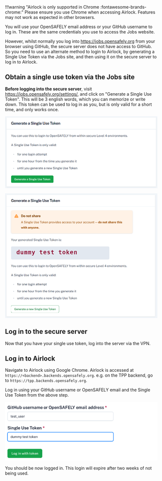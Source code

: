 !!!warning "Airlock is only supported in Chrome :fontawesome-brands-chrome:"
    Please ensure you use Chrome when accessing Airlock. Features
    may not work as expected in other browsers.


You will use your OpenSAFELY email address or your GitHub username to log in. These are
the same credentials you use to access the Jobs website.

However, whilst normally you log into <https://jobs.opensafely.org> from your browser using GitHub,
the secure server does not have access to GitHub. So you need to use an alternate method to login to Airlock, by generating a Single Use Token via the Jobs site, and then using it on the secure
server to log in to Airlock.


## Obtain a single use token via the Jobs site

**Before logging into the secure server**, visit <https://jobs.opensafely.org/settings/>, and click on "Generate a Single Use Token". This will be 3 english words, which you can memorize or write down. This token can be used to log in as you, but is only valid for a short time, and only works once.

![Generate Single Use Token on Jobs site](../screenshots/manual/job-server-token-form.png)

![Single Use Token generated on Jobs site](../screenshots/manual/job-server-token.png)

## Log in to the secure server

Now that you have your single use token, log into the server via the VPN.


## Log in to Airlock

Navigate to Airlock using Google Chrome. Airlock is accessed at `https://<backend>.backends.opensafely.org`.
e.g. on the TPP backend, go to `https://tpp.backends.opensafely.org`.


Log in using your GitHub username or OpenSAFELY email and the Single Use Token from the above step.

![Single Use Token generated on Jobs site](../screenshots/login_form.png)

You should be now logged in. This login will expire after two weeks of not being used.
